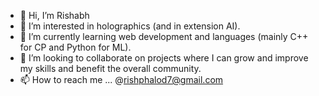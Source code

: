 - 👋 Hi, I’m Rishabh
- 👀 I’m interested in holographics (and in extension AI).
- 🌱 I’m currently learning web development and languages (mainly C++ for CP and Python for ML).
- 💞️ I’m looking to collaborate on projects where I can grow and improve my skills and benefit the overall community.
- 📫 How to reach me ... @rishphalod7@gmail.com

<!---
Rishabh-792/Rishabh-792 is a ✨ special ✨ repository because its `README.md` (this file) appears on your GitHub profile.
You can click the Preview link to take a look at your changes.
--->
